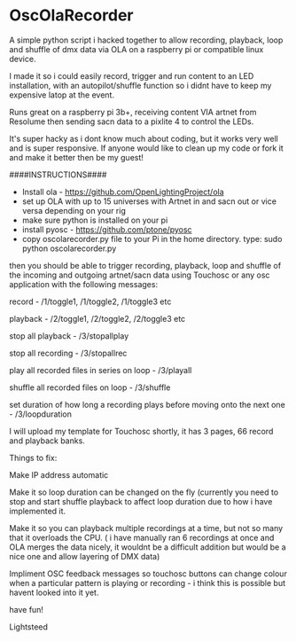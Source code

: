 # OscOlaRecorder

A simple python script i hacked together to allow recording, playback, loop and shuffle of dmx data via OLA on a raspberry pi or compatible linux device.

I made it so i could easily record, trigger and run content to an LED installation, with an autopilot/shuffle function so i didnt have to keep my expensive latop at the event.

Runs great on a raspberry pi 3b+, receiving content VIA artnet from Resolume then sending sacn data to a pixlite 4 to control the LEDs.

It's super hacky as i dont know much about coding, but it works very well and is super responsive. If anyone would like to clean up my code or fork it and make it better then be my guest!

####INSTRUCTIONS####
- Install ola - https://github.com/OpenLightingProject/ola
- set up OLA with up to 15 universes with Artnet in and sacn out or vice versa depending on your rig
- make sure python is installed on your pi
- install pyosc - https://github.com/ptone/pyosc
- copy oscolarecorder.py file to your Pi in the home directory.
type:
sudo python oscolarecorder.py

then you should be able to trigger recording, playback, loop and shuffle of the incoming and outgoing artnet/sacn data using Touchosc or any osc application with the following messages:

record - /1/toggle1, /1/toggle2, /1/toggle3 etc

playback - /2/toggle1, /2/toggle2, /2/toggle3 etc

stop all playback - /3/stopallplay

stop all recording - /3/stopallrec

play all recorded files in series on loop - /3/playall

shuffle all recorded files on loop - /3/shuffle

set duration of how long a recording plays before moving onto the next one - /3/loopduration



I will upload my template for Touchosc shortly, it has 3 pages, 66 record and playback banks.

Things to fix:

Make IP address automatic

Make it so loop duration can be changed on the fly (currently you need to stop and start shuffle playback to affect loop duration due to how i have implemented it.

Make it so you can playback multiple recordings at a time, but not so many that it overloads the CPU. ( i have manually ran 6 recordings at once and OLA merges the data nicely, it wouldnt be a difficult addition but would be a nice one and allow layering of DMX data)

Impliment OSC feedback messages so touchosc buttons can change colour when a particular pattern is playing or recording - i think this is possible but havent looked into it yet.


have fun!

Lightsteed
